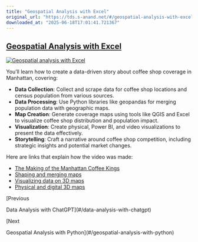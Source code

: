 ```yaml
---
title: "Geospatial Analysis with Excel"
original_url: "https://tds.s-anand.net/#/geospatial-analysis-with-excel?id=geospatial-analysis-with-excel"
downloaded_at: "2025-06-18T17:01:41.721367"
---
```


[Geospatial Analysis with Excel](#/geospatial-analysis-with-excel?id=geospatial-analysis-with-excel)
----------------------------------------------------------------------------------------------------

[![Geospatial analysis with Excel](https://i.ytimg.com/vi_webp/49LjxNvxyVs/sddefault.webp)](https://youtu.be/49LjxNvxyVs)

You’ll learn how to create a data-driven story about coffee shop coverage in Manhattan, covering:

* **Data Collection**: Collect and scrape data for coffee shop locations and census population from various sources.
* **Data Processing**: Use Python libraries like geopandas for merging population data with geographic maps.
* **Map Creation**: Generate coverage maps using tools like QGIS and Excel to visualize coffee shop distribution and population impact.
* **Visualization**: Create physical, Power BI, and video visualizations to present the data effectively.
* **Storytelling**: Craft a narrative around coffee shop competition, including strategic insights and potential market changes.

Here are links that explain how the video was made:

* [The Making of the Manhattan Coffee Kings](https://blog.gramener.com/the-making-of-manhattans-coffee-kings/)
* [Shaping and merging maps](https://blog.gramener.com/shaping-and-merging-maps/)
* [Visualizing data on 3D maps](https://blog.gramener.com/visualizing-data-on-3d-maps/)
* [Physical and digital 3D maps](https://blog.gramener.com/physical-and-digital-3d-maps/)

[Previous

Data Analysis with ChatGPT](#/data-analysis-with-chatgpt)

[Next

Geospatial Analysis with Python](#/geospatial-analysis-with-python)
